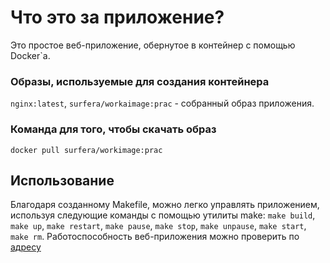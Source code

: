 # Что это за приложение?
Это простое веб-приложение, обернутое в контейнер с помощью Docker`а.
### Образы, используемые для создания контейнера
`nginx:latest`, `surfera/workaimage:prac` - собранный образ приложения.
### Команда для того, чтобы скачать образ
`docker pull surfera/workimage:prac`
## Использование
Благодаря созданному Makefile, можно легко управлять приложением, используя следующие команды с помощью утилиты make:
`make build`, `make up`, `make restart`, `make pause`, `make stop`, `make unpause`, `make start`, `make rm`.
Работоспособность веб-приложения можно проверить по [адресу](http://127.0.0.1)
